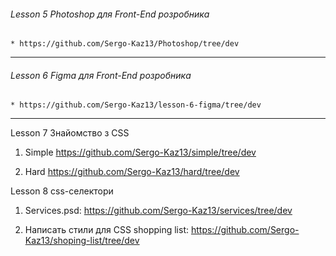 ###### Lesson 5 Photoshop для Front-End розробника
    * https://github.com/Sergo-Kaz13/Photoshop/tree/dev
---
###### Lesson 6 Figma для Front-End розробника
    * https://github.com/Sergo-Kaz13/lesson-6-figma/tree/dev
---

Lesson 7 Знайомство з CSS

1) Simple
https://github.com/Sergo-Kaz13/simple/tree/dev

2) Hard
https://github.com/Sergo-Kaz13/hard/tree/dev

Lesson 8 css-селектори

1) Services.psd:
https://github.com/Sergo-Kaz13/services/tree/dev

2) Написать стили для CSS shopping list:
https://github.com/Sergo-Kaz13/shoping-list/tree/dev